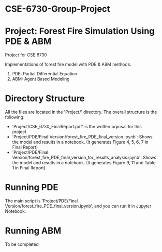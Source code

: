 # CSE-6730-Group-Project

# Project: Forest Fire Simulation Using PDE & ABM

Project for CSE 6730

Implementations of forest fire model with PDE & ABM methods:

1. PDE: Partial Differential Equation
2. ABM: Agent Based Modeling

# Directory Structure

All the files are located in the 'Project/' directory. The overall structure is the following:

* 'Project/CSE_6730_FinalReport.pdf' is the written prposal for this project.
* 'Project/PDE/Final Version/forest_fire_PDE_final_version.ipynb': Shows the model and results in a notebook. (It generates Figure 4, 5, 6, 7 in Final Report)
* 'Project/PDE/Final Version/forest_fire_PDE_final_version_for_results_analysis.ipynb': Shows the model and results in a notebook. (It generates Figure 9, 11 and Table 1 in Final Report)
# Running PDE

The main script is 'Project/PDE/Final Version/forest_fire_PDE_final_version.ipynb', and you can run it in Jupyter Notebook.

# Running ABM

To be completed